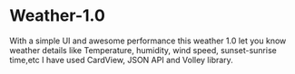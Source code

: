 # Weather-1.0
With a simple UI and awesome performance this weather 1.0 let you know weather details like Temperature, humidity, wind speed, sunset-sunrise time,etc
I have used CardView, JSON API and Volley library.
